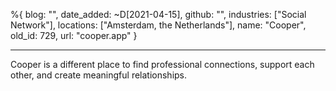 %{
  blog: "",
  date_added: ~D[2021-04-15],
  github: "",
  industries: ["Social Network"],
  locations: ["Amsterdam, the Netherlands"],
  name: "Cooper",
  old_id: 729,
  url: "cooper.app"
}

---

Cooper is a different place to find professional connections, support each other, and create meaningful relationships.
